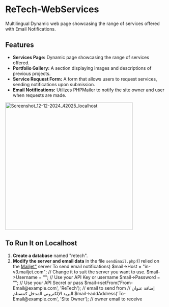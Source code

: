 <h1>ReTech-WebServices</h1> <p>Multilingual Dynamic web page showcasing the range of services offered with Email Notifications.</p> <h2>Features</h2> <ul> <li><strong>Services Page:</strong> Dynamic page showcasing the range of services offered.</li> <li><strong>Portfolio Gallery:</strong> A section displaying images and descriptions of previous projects.</li> <li><strong>Service Request Form:</strong> A form that allows users to request services, sending notifications upon submission.</li> <li><strong>Email Notifications:</strong> Utilizes PHPMailer to notify the site owner and user when requests are made.</li> </ul> <img src="https://github.com/user-attachments/assets/4c69fdb0-1b20-4bed-915e-e2fb7b7f9f3b" alt="Screenshot_12-12-2024_42025_localhost" width="400" height="auto"> <h2>To Run It on Localhost</h2> <ol> <li><strong>Create a database</strong> named "retech".</li> <li><strong>Modify the server and email data</strong> 
  in the file <code>sendEmail.php</code>:(I relied on the <a href="https://www.mailjet.com/" target="_blank" rel="noopener noreferrer">Mailjet"</a>  server To send email notifications) 
    $mail->Host = "in-v3.mailjet.com"; // Change it to suit the server you want to use. $mail->Username = ""; // Use your API Key or username $mail->Password = ""; // Use your API Secret or pass $mail->setFrom('From-Email@example.com', 'ReTech'); // email to send from // إضافة عنوان البريد الإلكتروني المدخل كمستلم $mail->addAddress('To-Email@example.com', 'Site Owner'); // owner email to receive  </li>
